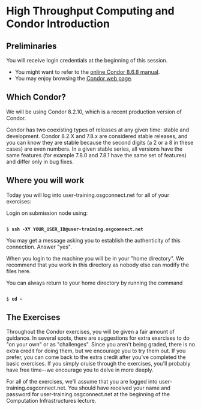 # High Throughput Computing and Condor Introduction

## Preliminaries

You will receive login credentials at the beginning of this session. 

   * You might want to refer to the [online Condor 8.6.8 manual](http://research.cs.wisc.edu/htcondor/manual/v8.6/).<br>
   * You may enjoy browsing the [Condor web page](http://www.cs.wisc.edu/condor/).<br>

## Which Condor?
We will be using Condor 8.2.10, which is a recent production version of Condor.

Condor has two coexisting types of releases at any given time: stable and development. Condor 8.2.X and 7.8.x are considered stable releases, and you can know they are stable because the second digits (a 2 or a 8 in these cases) are  even numbers. In a given stable series, all versions have the same features (for example 7.8.0 and 7.8.1 have the same set of features) and differ only in bug fixes.

## Where you will work

Today you will log into user-training.osgconnect.net for all of your exercises:

Login on submission node using:

<pre><code>
$ <b>ssh -XY YOUR_USER_ID@user-training.osgconnect.net</b>
</code></pre>

You may get a message asking you to establish the authenticity of this connection. Answer "yes". 

When you login to the machine you will be in your "home directory".  We recommend that you work in this directory as nobody else can modify the files here.

You can always return to your home directory by running the command

<pre><code>
$ <b>cd ~</b>
</code></pre>


## The Exercises

Throughout the Condor exercises, you will be given a fair amount of guidance. In several spots, there are suggestions for extra exercises to do "on your own" or as "challenges". Since you aren't being graded, there is no extra credit for doing them, but we encourage you to try them out. If you prefer, you can come back to the extra credit after you've completed the basic exercises. If you simply cruise through the exercises, you'll probably have free time--we encourage you to delve in more deeply.

For all of the exercises, we'll assume that you are logged into user-training.osgconnect.net. You should have received your name and password for user-training.osgconnect.net at the beginning of the Computation Infrastructures lecture.
